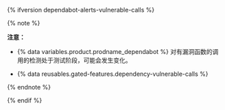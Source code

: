 {% ifversion dependabot-alerts-vulnerable-calls %}

{% note %}

**注意：**

- {% data variables.product.prodname_dependabot %} 对有漏洞函数的调用的检测处于测试阶段，可能会发生变化。

- {% data reusables.gated-features.dependency-vulnerable-calls %}

{% endnote %}

{% endif %}
